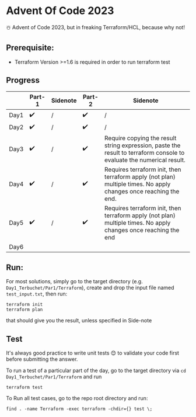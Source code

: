 # Advent Of Code 2023

☃️ Advent of Code 2023, but in freaking Terraform/HCL, because why not!

## Prerequisite: 

* Terraform Version >=1.6 is required in order to run terraform test

## Progress

|      	| Part-1 	| Sidenote 	| Part-2 	| Sidenote                                                                                                              	|
|------	|--------	|----------	|--------	|-----------------------------------------------------------------------------------------------------------------------	|
| Day1 	| ✔️      	| /        	| ✔️      	| /                                                                                                                     	|
| Day2 	| ✔️      	| /        	| ✔️      	| /                                                                                                                     	|
| Day3 	| ✔️      	| /        	| ✔️      	| Require copying the result string expression, paste the result to terraform console to evaluate the numerical result. 	|
| Day4 	| ✔️      	| /        	| ✔️      	| Requires terraform init, then terraform apply (not plan) multiple times. No apply changes once reaching the end.      	|
| Day5 	| ✔️      	| /        	| ✔️      	| Requires terraform init, then terraform apply (not plan) multiple times. No apply changes once reaching the end       	|
| Day6 	|        	|          	|        	|                                                                                                                       	|

## Run:

For most solutions, simply go to the target directory (e.g. `Day1_Terbuchet/Par1/Terraform`), create and drop the input file named `test_input.txt`, then run:

```
terraform init
terraform plan
```

that should give you the result, unless specified in Side-note

## Test

It's always good practice to write unit tests 😊 to validate your code first before submitting the answer.

To run a test of a particular part of the day, go to the target directory via `cd Day1_Terbuchet/Par1/Terraform` and run

```
terraform test
```

To Run all test cases, go to the repo root directory and run:

```
find . -name Terraform -exec terraform -chdir={} test \;
```